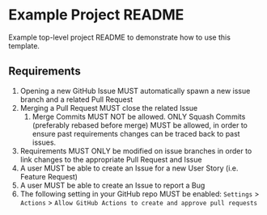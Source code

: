 # Example Project README

Example top-level project README to demonstrate how to use this template.

## Requirements
1. Opening a new GitHub Issue MUST automatically spawn a new issue branch and a related Pull Request
2. Merging a Pull Request MUST close the related Issue
    1. Merge Commits MUST NOT be allowed. ONLY Squash Commits (preferably rebased before merge) MUST be allowed, in order to ensure past requirements changes can be traced back to past issues.
3. Requirements MUST ONLY be modified on issue branches in order to link changes to the appropriate Pull Request and Issue
4. A user MUST be able to create an Issue for a new User Story (i.e. Feature Request)
5. A user MUST be able to create an Issue to report a Bug
6. The following setting in your GitHub repo MUST be enabled: `Settings` > `Actions` > `Allow GitHub Actions to create and approve pull requests`

